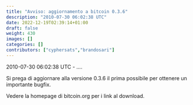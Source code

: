 ```yaml
---
title: "Avviso: aggiornamento a bitcoin 0.3.6"
description: "2010-07-30 06:02:38 UTC"
date: 2022-12-19T02:39:14+01:00
draft: false
weight: 430
images: []
categories: []
contributors: ["cyphersats","brandosari"]
---
```


2010-07-30 06:02:38 UTC - ....

Si prega di aggiornare alla versione 0.3.6 il prima possibile per ottenere un importante bugfix.

Vedere la homepage di bitcoin.org per i link al download.
